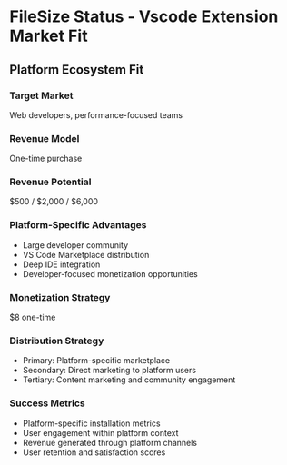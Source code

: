 # FileSize Status - Vscode Extension Market Fit

## Platform Ecosystem Fit

### Target Market
Web developers, performance-focused teams

### Revenue Model
One-time purchase

### Revenue Potential
$500 / $2,000 / $6,000

### Platform-Specific Advantages
- Large developer community
- VS Code Marketplace distribution
- Deep IDE integration
- Developer-focused monetization opportunities

### Monetization Strategy
$8 one-time

### Distribution Strategy
- Primary: Platform-specific marketplace
- Secondary: Direct marketing to platform users
- Tertiary: Content marketing and community engagement

### Success Metrics
- Platform-specific installation metrics
- User engagement within platform context
- Revenue generated through platform channels
- User retention and satisfaction scores
